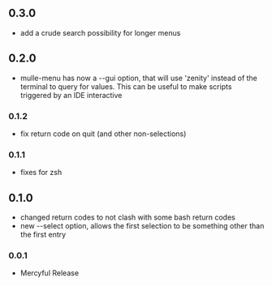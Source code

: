 ## 0.3.0

* add a crude search possibility for longer menus


## 0.2.0


* mulle-menu has now a --gui option, that will use 'zenity' instead of the terminal to query for values. This can be useful to make scripts triggered by an IDE interactive


### 0.1.2

* fix return code on quit (and other non-selections)

### 0.1.1

* fixes for zsh

## 0.1.0

* changed return codes to not clash with some bash return codes
* new --select option, allows the first selection to be something other than the first entry


### 0.0.1

* Mercyful Release
